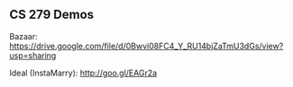 CS 279 Demos
-------------

Bazaar: https://drive.google.com/file/d/0Bwvi08FC4_Y_RU14bjZaTmU3dGs/view?usp=sharing

Ideal (InstaMarry): http://goo.gl/EAGr2a

